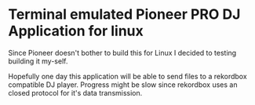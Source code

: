 # Terminal emulated Pioneer PRO DJ Application for linux

Since Pioneer doesn't bother to build this for Linux I decided to testing building it my-self.

Hopefully one day this application will be able to send files to a rekordbox compatible DJ player.
Progress might be slow since rekordbox uses an closed protocol for it's data transmission.
